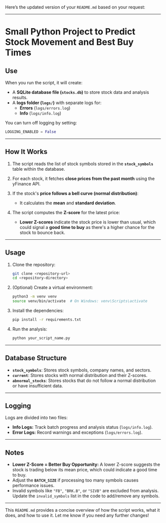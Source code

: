 Here’s the updated version of your `README.md` based on your request:

---

# **Small Python Project to Predict Stock Movement and Best Buy Times**

## **Use**

When you run the script, it will create:
- A **SQLite database file (`stocks.db`)** to store stock data and analysis results.
- A **logs folder (`logs/`)** with separate logs for:
  - **Errors** (`logs/errors.log`)
  - **Info** (`logs/info.log`)

You can turn off logging by setting:

```python
LOGGING_ENABLED = False  
```

---

## **How It Works**

1. The script reads the list of stock symbols stored in the **`stock_symbols`** table within the database.

2. For each stock, it fetches **close prices from the past month** using the yFinance API.

3. If the stock's **price follows a bell curve (normal distribution)**:
   - It calculates the **mean** and **standard deviation**.

4. The script computes the **Z-score** for the latest price:
   - **Lower Z-scores** indicate the stock price is lower than usual, which could signal a **good time to buy** as there's a higher chance for the stock to bounce back.

---

## **Usage**

1. Clone the repository:

   ```bash
   git clone <repository-url>
   cd <repository-directory>
   ```

2. (Optional) Create a virtual environment:

   ```bash
   python3 -m venv venv
   source venv/bin/activate  # On Windows: venv\Scripts\activate
   ```

3. Install the dependencies:

   ```bash
   pip install -r requirements.txt
   ```

4. Run the analysis:

   ```bash
   python your_script_name.py
   ```

---

## **Database Structure**

- **`stock_symbols`**: Stores stock symbols, company names, and sectors.
- **`current`**: Stores stocks with normal distribution and their Z-scores.
- **`abnormal_stocks`**: Stores stocks that do not follow a normal distribution or have insufficient data.

---

## **Logging**

Logs are divided into two files:
- **Info Logs:** Track batch progress and analysis status (`logs/info.log`).
- **Error Logs:** Record warnings and exceptions (`logs/errors.log`).

---

## **Notes**
- **Lower Z-Score = Better Buy Opportunity:** A lower Z-score suggests the stock is trading below its mean price, which could indicate a good time to buy.
- Adjust the **`BATCH_SIZE`** if processing too many symbols causes performance issues.
- Invalid symbols like `"FB"`, `"BRK.B"`, or `"SIVB"` are excluded from analysis. Update the `invalid_symbols` list in the code to add/remove any symbols.

---

This `README.md` provides a concise overview of how the script works, what it does, and how to use it. Let me know if you need any further changes!